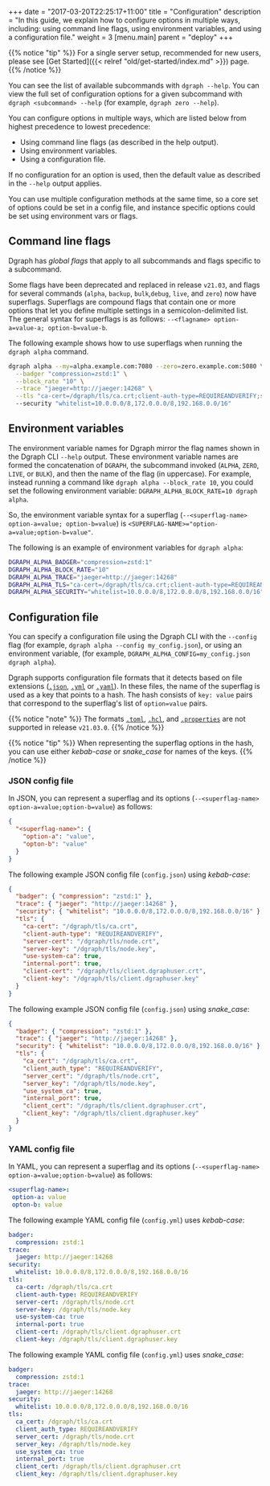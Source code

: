 +++
date = "2017-03-20T22:25:17+11:00"
title = "Configuration"
description = "In this guide, we explain how to configure options in multiple ways, including: using command line flags, using environment variables, and using a configuration file."
weight = 3
[menu.main]
    parent = "deploy"
+++

{{% notice "tip" %}}
For a single server setup, recommended for new users, please see [Get Started]({{< relref "old/get-started/index.md" >}}) page.
{{% /notice %}}

You can see the list of available subcommands with `dgraph --help`.  You can view the full set of configuration options for a given subcommand with `dgraph <subcommand> --help` (for example, `dgraph zero --help`).

You can configure options in multiple ways, which are listed below from highest precedence to lowest precedence:

- Using command line flags (as described in the help output).
- Using environment variables.
- Using a configuration file.

If no configuration for an option is used, then the default value as described
in the `--help` output applies.

You can use multiple configuration methods at the same time, so a core
set of options could be set in a config file, and instance specific options
could be set using environment vars or flags.

## Command line flags

Dgraph has *global flags* that apply to all subcommands and flags specific to a subcommand.

Some flags have been deprecated and replaced in release `v21.03`, and flags for several commands (`alpha`, `backup`, `bulk`,`debug`, `live`, and `zero`) now have superflags. Superflags are compound flags that contain
one or more options that let you define multiple settings in a semicolon-delimited
list. The general syntax for superflags is as follows: `--<flagname> option-a=value-a; option-b=value-b`.

The following example shows how to use superflags when running the `dgraph alpha` command.

```bash
dgraph alpha --my=alpha.example.com:7080 --zero=zero.example.com:5080 \
  --badger "compression=zstd:1" \
  --block_rate "10" \
  --trace "jaeger=http://jaeger:14268" \
  --tls "ca-cert=/dgraph/tls/ca.crt;client-auth-type=REQUIREANDVERIFY;server-cert=/dgraph/tls/node.crt;server-key=/dgraph/tls/node.key;use-system-ca=true;internal-port=true;client-cert=/dgraph/tls/client.dgraphuser.crt;client-key=/dgraph/tls/client.dgraphuser.key"
  --security "whitelist=10.0.0.0/8,172.0.0.0/8,192.168.0.0/16"
```

## Environment variables

The environment variable names for Dgraph mirror the flag names shown in the Dgraph CLI `--help` output. These environment variable names are formed the concatenation of `DGRAPH`, the subcommand invoked (`ALPHA`, `ZERO`, `LIVE`, or `BULK`), and then the name of the flag (in uppercase). For example, instead running a command like `dgraph alpha --block_rate 10`, you could set the following environment variable: `DGRAPH_ALPHA_BLOCK_RATE=10 dgraph alpha`.

So, the environment variable syntax for a superflag (`--<superflag-name> option-a=value; option-b=value`) is `<SUPERFLAG-NAME>="option-a=value;option-b=value"`.

The following is an example of environment variables for `dgraph alpha`:

```bash
DGRAPH_ALPHA_BADGER="compression=zstd:1"
DGRAPH_ALPHA_BLOCK_RATE="10"
DGRAPH_ALPHA_TRACE="jaeger=http://jaeger:14268"
DGRAPH_ALPHA_TLS="ca-cert=/dgraph/tls/ca.crt;client-auth-type=REQUIREANDVERIFY;server-cert=/dgraph/tls/node.crt;server-key=/dgraph/tls/node.key;use-system-ca=true;internal-port=true;client-cert=/dgraph/tls/client.dgraphuser.crt;client-key=/dgraph/tls/client.dgraphuser.key"
DGRAPH_ALPHA_SECURITY="whitelist=10.0.0.0/8,172.0.0.0/8,192.168.0.0/16"
```

## Configuration file

You can specify a configuration file using the Dgraph CLI with the `--config` flag (for example,
`dgraph alpha --config my_config.json`), or using an environment variable, (for example, `DGRAPH_ALPHA_CONFIG=my_config.json dgraph alpha`).

Dgraph supports configuration file formats that it detects based on file extensions ([`.json`](https://www.json.org/json-en.html), [`.yml`](https://yaml.org/) or [`.yaml`](https://yaml.org/)).  In these files, the name of the superflag is used as a key that points to a hash. The hash consists of `key: value` pairs that correspond to the superflag's list of `option=value` pairs.


{{% notice "note" %}}
The formats [`.toml`](https://toml.io/en/), [`.hcl`](https://github.com/hashicorp/hcl), and [`.properties`](https://en.wikipedia.org/wiki/.properties) are not supported in release `v21.03.0`.
{{% /notice %}}

{{% notice "tip" %}}
When representing the superflag options in the hash, you can use either *kebab-case* or *snake_case* for names of the keys.
{{% /notice %}}

### JSON config file

In JSON, you can represent a superflag and its options (`--<superflag-name>
option-a=value;option-b=value`) as follows:

```json
{
  "<superflag-name>": {
    "option-a": "value",
    "opton-b": "value"
  }
}
```

The following example JSON config file (`config.json`) using *kebab-case*:

```json
{
  "badger": { "compression": "zstd:1" },
  "trace": { "jaeger": "http://jaeger:14268" },
  "security": { "whitelist": "10.0.0.0/8,172.0.0.0/8,192.168.0.0/16" },
  "tls": {
    "ca-cert": "/dgraph/tls/ca.crt",
    "client-auth-type": "REQUIREANDVERIFY",
    "server-cert": "/dgraph/tls/node.crt",
    "server-key": "/dgraph/tls/node.key",
    "use-system-ca": true,
    "internal-port": true,
    "client-cert": "/dgraph/tls/client.dgraphuser.crt",
    "client-key": "/dgraph/tls/client.dgraphuser.key"
  }
}
```

The following example JSON config file (`config.json`) using *snake_case*:

```json
{
  "badger": { "compression": "zstd:1" },
  "trace": { "jaeger": "http://jaeger:14268" },
  "security": { "whitelist": "10.0.0.0/8,172.0.0.0/8,192.168.0.0/16" },
  "tls": {
    "ca_cert": "/dgraph/tls/ca.crt",
    "client_auth_type": "REQUIREANDVERIFY",
    "server_cert": "/dgraph/tls/node.crt",
    "server_key": "/dgraph/tls/node.key",
    "use_system_ca": true,
    "internal_port": true,
    "client_cert": "/dgraph/tls/client.dgraphuser.crt",
    "client_key": "/dgraph/tls/client.dgraphuser.key"
  }
}
```


### YAML config file

In YAML, you can represent a superflag and its options (`--<superflag-name>
option-a=value;option-b=value`) as follows:

```yaml
<superflag-name>:
 option-a: value
 opton-b: value
```

The following example YAML config file (`config.yml`) uses *kebab-case*:

```yaml
badger:
  compression: zstd:1
trace:
  jaeger: http://jaeger:14268
security:
  whitelist: 10.0.0.0/8,172.0.0.0/8,192.168.0.0/16
tls:
  ca-cert: /dgraph/tls/ca.crt
  client-auth-type: REQUIREANDVERIFY
  server-cert: /dgraph/tls/node.crt
  server-key: /dgraph/tls/node.key
  use-system-ca: true
  internal-port: true
  client-cert: /dgraph/tls/client.dgraphuser.crt
  client-key: /dgraph/tls/client.dgraphuser.key
```

The following example YAML config file (`config.yml`) uses *snake_case*:

```yaml
badger:
  compression: zstd:1
trace:
  jaeger: http://jaeger:14268
security:
  whitelist: 10.0.0.0/8,172.0.0.0/8,192.168.0.0/16
tls:
  ca_cert: /dgraph/tls/ca.crt
  client_auth_type: REQUIREANDVERIFY
  server_cert: /dgraph/tls/node.crt
  server_key: /dgraph/tls/node.key
  use_system_ca: true
  internal_port: true
  client_cert: /dgraph/tls/client.dgraphuser.crt
  client_key: /dgraph/tls/client.dgraphuser.key
```
